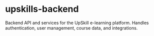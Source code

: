 # upskills-backend
Backend API and services for the UpSkill e-learning platform. Handles authentication, user management, course data, and integrations.

